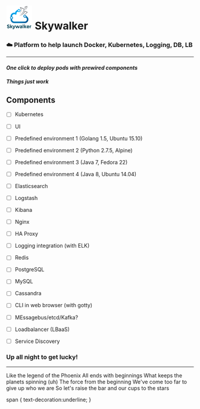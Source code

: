 # ![Skywalker](https://raw.githubusercontent.com/gunjan5/Skywalker/master/Skywalker_logo_70.png) Skywalker

### :cloud: Platform to help launch Docker, Kubernetes, Logging, DB, LB
------------------------------------------------------------------------
#### *One click to deploy pods with <span>prewired</span> components*
#### *Things <span>just work</span>* 

## Components
- [ ] Kubernetes
- [ ] UI
- [ ] Predefined environment 1 (Golang 1.5, Ubuntu 15.10)
- [ ] Predefined environment 2 (Python 2.7.5, Alpine)
- [ ] Predefined environment 3 (Java 7, Fedora 22)
- [ ] Predefined environment 4 (Java 8, Ubuntu 14.04)
- [ ] Elasticsearch
- [ ] Logstash
- [ ] Kibana
- [ ] Nginx
- [ ] HA Proxy
- [ ] Logging integration (with ELK)
- [ ] Redis
- [ ] PostgreSQL
- [ ] MySQL
- [ ] Cassandra
- [ ] CLI in web browser (with gotty)
- [ ] MEssagebus/etcd/Kafka?
- [ ] Loadbalancer (LBaaS)
- [ ] Service Discovery



### Up all night to get lucky!
-------------------------------
Like the legend of the Phoenix All ends with beginnings What keeps the planets spinning (uh) The force from the beginning We've come too far to give up who we are So let's raise the bar and our cups to the stars

span {
    text-decoration:underline;
}